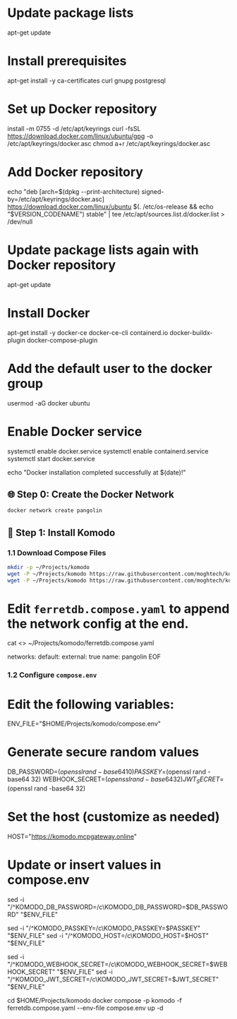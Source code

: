 # Update package lists
apt-get update

# Install prerequisites
apt-get install -y ca-certificates curl gnupg postgresql 

# Set up Docker repository
install -m 0755 -d /etc/apt/keyrings
curl -fsSL https://download.docker.com/linux/ubuntu/gpg -o /etc/apt/keyrings/docker.asc
chmod a+r /etc/apt/keyrings/docker.asc

# Add Docker repository
echo "deb [arch=$(dpkg --print-architecture) signed-by=/etc/apt/keyrings/docker.asc] https://download.docker.com/linux/ubuntu $(. /etc/os-release && echo "$VERSION_CODENAME") stable" | tee /etc/apt/sources.list.d/docker.list > /dev/null

# Update package lists again with Docker repository
apt-get update

# Install Docker
apt-get install -y docker-ce docker-ce-cli containerd.io docker-buildx-plugin docker-compose-plugin

# Add the default user to the docker group
usermod -aG docker ubuntu

# Enable Docker service
systemctl enable docker.service
systemctl enable containerd.service
systemctl start docker.service

echo "Docker installation completed successfully at $(date)!"


## 🌐 Step 0: Create the Docker Network

```bash
docker network create pangolin
````

## 🧱 Step 1: Install Komodo

### 1.1 Download Compose Files

```bash
mkdir -p ~/Projects/komodo
wget -P ~/Projects/komodo https://raw.githubusercontent.com/moghtech/komodo/main/compose/ferretdb.compose.yaml
wget -P ~/Projects/komodo https://raw.githubusercontent.com/moghtech/komodo/main/compose/compose.env
```

# Edit `ferretdb.compose.yaml` to append the network config at the end.
cat <<EOF >> ~/Projects/komodo/ferretdb.compose.yaml

networks:
  default:
    external: true
    name: pangolin
EOF

### 1.2 Configure `compose.env`

# Edit the following variables:

ENV_FILE="$HOME/Projects/komodo/compose.env"

# Generate secure random values
DB_PASSWORD=$(openssl rand -base64 10)
PASSKEY=$(openssl rand -base64 32)
WEBHOOK_SECRET=$(openssl rand -base64 32)
JWT_SECRET=$(openssl rand -base64 32)

# Set the host (customize as needed)
HOST="https://komodo.mcpgateway.online"

# Update or insert values in compose.env
sed -i "/^KOMODO_DB_PASSWORD=/c\KOMODO_DB_PASSWORD=$DB_PASSWORD" "$ENV_FILE"

sed -i "/^KOMODO_PASSKEY=/c\KOMODO_PASSKEY=$PASSKEY" "$ENV_FILE"
sed -i "/^KOMODO_HOST=/c\KOMODO_HOST=$HOST" "$ENV_FILE"

sed -i "/^KOMODO_WEBHOOK_SECRET=/c\KOMODO_WEBHOOK_SECRET=$WEBHOOK_SECRET" "$ENV_FILE"
sed -i "/^KOMODO_JWT_SECRET=/c\KOMODO_JWT_SECRET=$JWT_SECRET" "$ENV_FILE"


cd $HOME/Projects/komodo
docker compose -p komodo -f ferretdb.compose.yaml --env-file compose.env up -d
```
